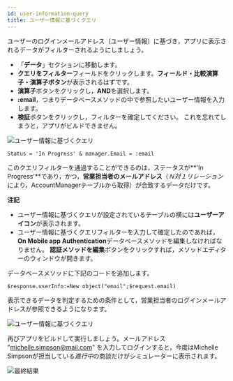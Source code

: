 ```yaml
---
id: user-information-query
title: ユーザー情報に基づくクエリ
---
```


ユーザーのログインメールアドレス（ユーザー情報）に基づき，アプリに表示されるデータがフィルターされるようにしましょう。

* 「**データ**」セクションに移動します。 
* **クエリをフィルター**フィールドをクリックします。**フィールド・比較演算子・演算子ボタン**が表示されるはずです。
* **演算子**ボタンをクリックし，**AND**を選択します。
* **:email**，つまりデータベースメソッドの中で参照したいユーザー情報を入力します。
* **検証**ボタンをクリックし，フィルターを確定してください。 これを忘れてしまうと，アプリがビルドできません。

![ユーザー情報に基づくクエリ](assets/en/restricted-queries/user-information-query.png)

```code4d
Status = 'In Progress' & manager.Email = :email 
```

このクエリフィルターを通過することができるのは，ステータスが**&apos;In Progress&apos;**であり，かつ，**営業担当者のメールアドレス**（*Ｎ対１リレーション*により，AccountManagerテーブルから取得）が合致するデータだけです。<div class = "tips"> 

**注記**

* ユーザー情報に基づくクエリが設定されているテーブルの横には**ユーザーアイコン**が表示されます。
* ユーザー情報に基づくクエリフィルターを入力して確定したのであれば，**On Mobile app Authentication**データベースメソッドを編集しなければなりません。 **認証メソッドを編集**ボタンをクリックすれば，メソッドエディターのウィンドウが開きます。</div> 

データベースメソッドに下記のコードを追加します。

```code4d
$response.userInfo:=New object("email";$request.email)
```

表示できるデータを判定するための条件として，営業担当者のログインメールアドレスが参照できるようになります。

![ユーザー情報に基づくクエリ](assets/en/restricted-queries/database-method-user-information-query.png)

再びアプリをビルドして実行しましょう。メールアドレス "michelle.simpson@mail.com" を入力してログインすると，今度はMichelle Simpsonが担当している*進行中*の商談だけがシミュレーターに表示されます。

![最終結果](assets/en/restricted-queries/restricted-queries-final-result.png)